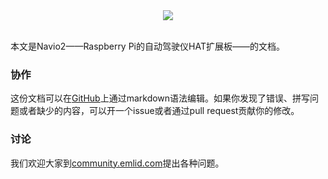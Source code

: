 
<div style="text-align: center;"><img src="img/Navio2WithPaspberryPi.png"></div><br>

本文是Navio2——Raspberry Pi的自动驾驶仪HAT扩展板——的文档。

### 协作

这份文档可以在[GitHub](https://github.com/emlid/navio2-docs)上通过markdown语法编辑。如果你发现了错误、拼写问题或者缺少的内容，可以开一个issue或者通过pull request贡献你的修改。

### 讨论

我们欢迎大家到[community.emlid.com](http://community.emlid.com)提出各种问题。
